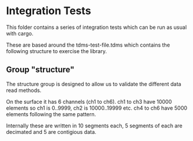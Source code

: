 # Integration Tests

This folder contains a series of integration tests which can be run as usual with cargo.

These are based around the tdms-test-file.tdms which contains the following structure to exercise the library.

## Group "structure"

The structure group is designed to allow us to validate the different data read methods.

On the surface it has 6 channels (ch1 to ch6). ch1 to ch3 have 10000 elements so ch1 is 0..9999, ch2 is 10000..19999 etc.
ch4 to ch6 have 5000 elements following the same pattern.

Internally these are written in 10 segments each, 5 segments of each are decimated and 5 are contigious data.
